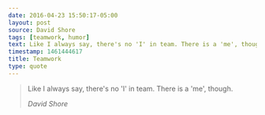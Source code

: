 ```yaml
---
date: 2016-04-23 15:50:17-05:00
layout: post
source: David Shore
tags: [teamwork, humor]
text: Like I always say, there's no 'I' in team. There is a 'me', though.
timestamp: 1461444617
title: Teamwork
type: quote
---
```

> Like I always say, there's no 'I' in team. There is a 'me', though.
> 
> <cite>David Shore</cite>